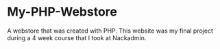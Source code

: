 # My-PHP-Webstore
A webstore that was created with PHP.
This website was my final project during a 4 week course that I took at Nackadmin. 
